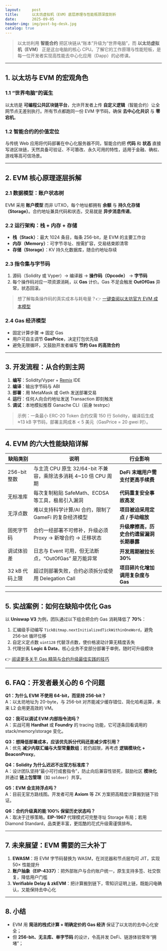 ```yaml
---
layout:     post
title:      以太坊虚拟机（EVM）底层原理与性能瓶颈深度剖析
date:       2025-09-05
header-img: img/post-bg-desk.jpg
catalog: true
---
```


> 以太坊利用 **智能合约** 把区块链从“账本”升级为“世界电脑”，而 **以太坊虚拟机（EVM）** 正是这台电脑的核心 CPU。了解它的工作原理与性能短板，是每一位开发者实现高性能去中心化应用（Dapp）的必修课。

---

## 1. 以太坊与 EVM 的宏观角色

### 1.1 “世界电脑”的诞生
以太坊是 **可编程公共区块链平台**，允许开发者上传 **自定义逻辑**（智能合约）让全网节点无差别执行。所有节点都跑同一份 EVM 字节码，确保 **去中心化共识** 与 **零宕机**。

### 1.2 智能合约的价值定位
与传统 Web 应用将代码部署在中心化服务器不同，智能合约把 **代码** 和 **状态** 直接写进区块链，天然具备可验证、不可篡改、永久可用的特性，适用于金融、确权、游戏等高可信场景。

---

## 2. EVM 核心原理逐层拆解

### 2.1 数据模型：账户状态树
EVM 采用 **账户模型** 而非 UTXO，每个地址都拥有 **余额** 与 **持久化存储（Storage）**。合约地址兼具代码和状态，交易就是 **异步消息传递**。

### 2.2 运行架构：栈 + 内存 + 存储
- **栈（Stack）**：最大 1024 条目，每条 256-bit，是 EVM 的主要工作台  
- **内存（Memory）**：可字节寻址、按需扩容，交易结束即清零  
- **存储（Storage）**：KV 持久化数据库，随合约地址存续  

### 2.3 指令集与字节码
1. 源码（Solidity 或 Vyper）→ 编译器 → **操作码（Opcode）** → **字节码**  
2. 每个操作码对应一项资源消耗，以 **Gas** 计价。Gas 不足会触发 **OutOfGas** 异常，状态回滚。

> 想了解每条操作码的真实成本与耗电量？👉 [一键查阅以太坊官方 EVM 成本模型](https://okxdog.com/)

### 2.4 Gas 经济模型
- 固定计算步骤 ⇒ 固定 Gas  
- 用户可自主调节 **GasPrice**，决定打包优先级  
- 避免无限循环，又鼓励开发者编写 **节约 Gas 的高效合约**

---

## 3. 开发流程：从合约到主网

1. **编写**：Solidity/Vyper + [Remix](http://remix.ethereum.org) IDE  
2. **编译**：输出字节码与 ABI  
3. **部署**：用 MetaMask 或 Geth 发送部署交易  
4. **运行**：任何人向合约地址发送 Transaction 即刻触发  
5. **调试**：本地模拟推荐 Ganache CLI（前身 testrpc）

> 示例：一条最小 ERC-20 Token 合约仅需 150 行 Solidity，编译后生成 ≈13 kB 字节码，部署主网成本 < 5 美元（GasPrice = 20 gwei 时）。

---

## 4. EVM 的六大性能缺陷详解

| 缺陷类别 | 说明 | 行业影响 |
|---|---|---|
| 256-bit 整数 | 与主流 CPU 原生 32/64-bit 不兼容，乘除法多消耗 4~10 倍 CPU 周期 | **DeFi 末端用户需支付更高手续费** |
| 无标准库 | 每次复制粘贴 SafeMath、ECDSA 等工具，极易引入漏洞 | **代码重复安全事故高发** |
| 无浮点数 | 难以支持科学计算/AI 合约，限制了 GameFi 的复杂经济模型 | **项目被迫采用定点 / 手动缩放** |
| 固死字节码 | 合约一经部署不可修补，升级必须 Proxy → 新增合约 → 迁移状态 | **升级摩擦高，历史合约遗留漏洞长期暴露** |
| 调试体验差 | 日志与 Event 可用，但无法断点，“OutOfGas” 是万能异常 | **开发周期被拉长 30%** |
| 32 kB 代码上限 | 超过则部署失败，合约必须拆分或使用 Delegation Call | **项目碎片化增加调用复杂度与 Gas** |

---

## 5. 实战案例：如何在缺陷中优化 Gas

以 **Uniswap V3** 为例，团队通过以下组合把合约 Gas 消耗降低了 **70%**：

1. 汇编级手动编写 `TickBitmap.nextInitializedTickWithinOneWord`，避免 256-bit 循环位移  
2. 自定义定点数 `uint128` 代替浮点数，使价格波动计算无精度丢失  
3. 代理分离 **Logic & Data**，核心业务不变部分部署于单例，随时可升级模块

👉 [阅读更多关于 Gas 精简与合约升级最佳实践的技巧](https://okxdog.com/)

---

## 6. FAQ：开发者最关心的 6 个问题

**Q1：为什么 EVM 不使用 64-bit，而坚持 256-bit？**  
A：以太坊地址为 20-byte，与 256-bit 对齐能减少缓存错位、简化哈希运算，未来 L2 会用更高效的 VM。

**Q2：我可以调试 EVM 内部指令流吗？**  
A：实战可用 **Hardhat** 或 **Foundry** 的 tracing 功能，它可逐条回看调用的 stack/memory/storage 变化。

**Q3：想降低部署成本，应该优先拆分代码还是减少库引用？**  
A：优先 **减少内联汇编与大型常量数组**；若仍超限，再考虑 **逻辑模块化 + BeaconProxy**。

**Q4：Solidity 为什么迟迟不出官方标准库？**  
A：设计团队坚持“最小可行成套指令”，防止向后兼容性锁死，鼓励社区 **模块化** 并通过 **链上包管理**（如 `soldeer`）共享。

**Q5：EVM 会支持浮点吗？**  
A：目前无官方路线图。开发者可用 **Axiom** 等 ZK 方案把高精度计算搬到链下验证。

**Q6：合约升级真的能 100% 保留历史状态吗？**  
A：取决于迁移策略。**EIP-1967** 代理模式可完整寻址 Storage 布局；若用 Diamond Standard，品类更丰富，更炫酷的花式升级需谨慎排布。

---

## 7. 未来展望：EVM 需要的三大补丁

1. **EWASM**：将 EVM 字节码替换为 WASM，在浏览器和节点层均可 JIT，实现 50× 性能提升  
2. **账户抽象（EIP-4337）**：把外部账户与合约账户统一，原生支持多签、社交恢复，降低用户门槛  
3. **Verifiable Delay & zkEVM**：把计算搬到链下，零知识证明上链，既能闪电确认，又能保持去中心化

---

## 8. 小结

* EVM 用 **简洁的栈式计算 + 明确定价的 Gas 经济** 保证了以太坊的去中心化安全；  
* 但 **256-bit、无主库、单字节码** 的设计，令高并发 DeFi、链游体验常年“拥堵”；